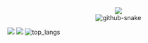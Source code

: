 <div align="center">
  
  <!-- dynamic typing effect 动态打字效果 -->
  <div>
    <img src="https://readme-typing-svg.demolab.com?font=Fira+Code&pause=1000&width=600&lines=The Big Other please don't rape me!&center=true&size=27" />
  </div>

  <!-- Snake Code Contribution Map 贪吃蛇代码贡献图 -->
  <picture>
    <source media="(prefers-color-scheme: dark)" srcset="https://cdn.jsdelivr.net/gh/YuFengjie97/YuFengjie97/profile-snake-contrib/github-contribution-grid-snake-dark.svg" />
    <source media="(prefers-color-scheme: light)" srcset="https://cdn.jsdelivr.net/gh/YuFengjie97/YuFengjie97/profile-snake-contrib/github-contribution-grid-snake.svg" />
    <img alt="github-snake" src="https://cdn.jsdelivr.net/gh/sun0225SUN/sun0225SUN/profile-snake-contrib/github-contribution-grid-snake-dark.svg" />
  </picture>

</div>

<!-- too low -->
<!-- ![Anurag's GitHub stats](https://github-readme-stats.vercel.app/api?username=YuFengjie97&theme=radical&show_icons=true) -->
<!-- holy shit, no body love me,i can feel The Big Other is raping me now! -->
<!-- <p align="center">
  Visitor count<br>
  <img src="https://profile-counter.glitch.me/tientq64/count.svg">
</p> -->

![](https://github-profile-summary-cards.vercel.app/api/cards/profile-details?username=YuFengjie97&theme=radical)
![](https://github-profile-summary-cards.vercel.app/api/cards/repos-per-language?username=YuFengjie97&theme=radical)
![top_langs](https://github-readme-stats.vercel.app/api/top-langs/?username=YuFengjie97&layout=compact&langs_count=10&theme=radical)

